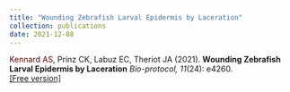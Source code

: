 ```yaml
---
title: "Wounding Zebrafish Larval Epidermis by Laceration"
collection: publications
date: 2021-12-08
---
```

<span style="color: #660000;">Kennard AS</span>,
Prinz CK, Labuz EC, 
Theriot JA (2021).
<b>Wounding Zebrafish Larval Epidermis by Laceration</b>
<i>Bio-protocol, 11</i>(24): e4260.<br>
[\[Free version\]](https://bio-protocol.org/e4260) 
